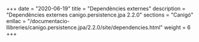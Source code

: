 +++
date        = "2020-06-19"
title       = "Dependències externes"
description = "Dependències externes canigo.persistence.jpa 2.2.0"
sections    = "Canigó"
enllac		= "/documentacio-llibreries/canigo.persistence.jpa/2.2.0/site/dependencies.html"
weight		= 6
+++
